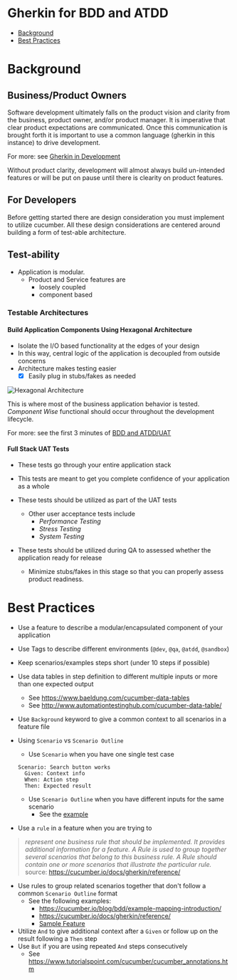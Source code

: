 # Gherkin for BDD and ATDD

- [Background](#background)
- [Best Practices](#best-practices)

# Background

## Business/Product Owners

Software development ultimately falls on the product vision and clarity from the business, product owner, and/or product manager. It is imperative that clear product expectations are communicated. Once this communication is  brought forth it is important to use a common language (gherkin in this instance) to drive development.

For more: see [Gherkin in Development](https://www.youtube.com/watch?v=KP0vpVLatMc)

Without product clarity, development will almost always build un-intended features or will be put on pause until there is clearity on product features. 

## For Developers

Before getting started there are design consideration you must implement to utilize cucumber. All these design considerations are centered around building a form of test-able architecture.

## Test-ability

- Application is modular.
  - Product and Service features are 
    - loosely coupled
    - component based
    
### Testable Architectures

#### Build Application Components Using Hexagonal Architecture

- Isolate the I/O based functionality at the edges of your design
- In this way, central logic of the application is decoupled from outside concerns
- Architecture makes testing easier
  - [x] Easily plug in stubs/fakes as needed

![Hexagonal Architecture](https://alistair.cockburn.us/wp-content/uploads/2018/02/Hexagonal-architecture-with-adapters.gif)

This is where most of the business application behavior is tested. *Component Wise* functional should occur throughout the development lifecycle.

For more: see the first 3 minutes of [BDD and ATDD/UAT](https://www.youtube.com/watch?v=lC0jzd8sGIA)


#### Full Stack UAT Tests

- These tests go through your entire application stack
- This tests are meant to get you complete confidence of your application as a whole
- These tests should be utilized as part of the UAT tests
  - Other user acceptance tests include 
    - *Performance Testing*
    - *Stress Testing*
    - *System Testing*

- These tests should be utilized during QA to assessed whether the application ready for release
  - Minimize stubs/fakes in this stage so that you can properly assess product readiness.

# Best Practices
- Use a feature to describe a modular/encapsulated component of your application
- Use Tags to describe different environments (`@dev`, `@qa`, `@atdd`, `@sandbox`)
- Keep scenarios/examples steps short (under 10 steps if possible)
- Use data tables in step definition to different multiple inputs or more than one expected output
  - See https://www.baeldung.com/cucumber-data-tables
  - See http://www.automationtestinghub.com/cucumber-data-table/
- Use `Background` keyword to give a common context to all scenarios in a feature file
- Using `Scenario` vs `Scenario Outline`
  - Use `Scenario` when you have one single test case
  
  ```
  Scenario: Search button works
    Given: Context info
    When: Action step
    Then: Expected result
  ```
  
  - Use `Scenario Outline` when you have different inputs for the same scenario
    - See the [example](https://www.tutorialspoint.com/cucumber/cucumber_scenario_outline.htm)

- Use a `rule` in a feature when you are trying to

> *represent one business rule that should be implemented. It provides additional information for a feature. A Rule is used to group together several scenarios that belong to this business rule. A Rule should contain one or more scenarios that illustrate the particular rule.* source: https://cucumber.io/docs/gherkin/reference/
  - Use rules to group related scenarios together that don't follow a common `Scenario Outline` format
    - See the following examples:
      - https://cucumber.io/blog/bdd/example-mapping-introduction/
      - https://cucumber.io/docs/gherkin/reference/
      - [Sample Feature](https://github.com/cucumber/cucumber-jvm/blob/main/gherkin-messages/src/test/resources/io/cucumber/core/gherkin/messages/background.feature)
- Utilize `And` to give additional context after a `Given` or follow up on the result following a `Then` step
- Use `But` if you are using repeated `And` steps consecutively
    - See https://www.tutorialspoint.com/cucumber/cucumber_annotations.htm
